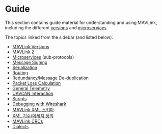 # Guide

This section contains guide material for understanding and using MAVLink, including the different [versions](../guide/mavlink_version.md) and [microservices](../services/README.md).

The topics linked from the sidebar (and listed below):

- [MAVLink Versions](../guide/mavlink_version.md)
- [MAVLink 2](../guide/mavlink_2.md)
- [Microservices](../services/README.md) (sub-protocols)
- [Message Signing](../guide/message_signing.md)
- [Serialization](../guide/serialization.md)
- [Routing](../guide/routing.md)
- [Redundancy/Message De-duplication](../guide/redundancy_deduplication.md)
- [Packet Loss Calculation](../guide/packet_loss.md)
- [General Telemetry](../guide/general_telemetry.md)
- [UAVCAN Interaction](../guide/uavcan_interaction.md)
- [Scripts](../guide/scripts.md)
- [Debugging with Wireshark](../guide/wireshark.md)
- [MAVLink XML 스키마](../guide/xml_schema.md)
- [XML 기수/메세지 정의](../guide/define_xml_element.md)
- [MAVLink CRCs](../guide/crc.md)
- [Dialects](../messages/README.md)